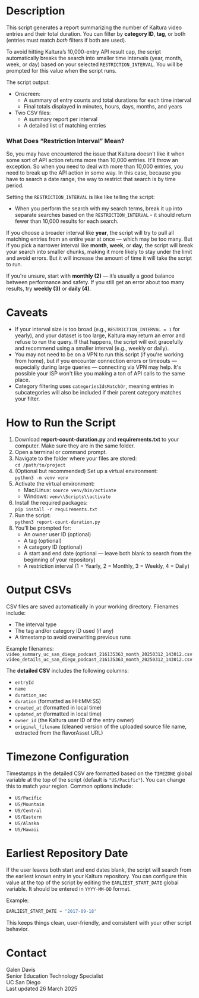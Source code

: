 # Description
This script generates a report summarizing the number of Kaltura video entries and their total duration. You can filter by **category ID**, **tag**, or both (entries must match *both* filters if both are used).

To avoid hitting Kaltura’s 10,000-entry API result cap, the script automatically breaks the search into smaller time intervals (year, month, week, or day) based on your selected `RESTRICTION_INTERVAL`. You will be prompted for this value when the script runs.

The script output:
- Onscreen:
  - A summary of entry counts and total durations for each time interval
  - Final totals displayed in minutes, hours, days, months, and years
- Two CSV files:
  - A summary report per interval
  - A detailed list of matching entries
 
### What Does “Restriction Interval” Mean?

So, you may have encountered the issue that Kaltura doesn't like it when some sort of API action returns more than 10,000 entries. It'll throw an exception. So when you need to deal with more than 10,000 entries, you need to break up the API action in some way. In this case, because you have to search a date range, the way to restrict that search is by time period.

Setting the `RESTRICTION_INTERVAL` is like like telling the script:  
* When you perform the search with my search terms, break it up into separate searches based on the `RESTRICTION_INTERVAL` - it should return fewer than 10,000 results for each search.

If you choose a broader interval like **year**, the script will try to pull all matching entries from an entire year at once — which may be too many. But if you pick a narrower interval like **month**, **week**, or **day**, the script will break your search into smaller chunks, making it more likely to stay under the limit and avoid errors. But it will increase the amount of time it will take the script to run. 

If you're unsure, start with **monthly (2)** — it’s usually a good balance between performance and safety. If you still get an error about too many results, try **weekly (3)** or **daily (4)**.

# Caveats
- If your interval size is too broad (e.g., `RESTRICTION_INTERVAL = 1` for yearly), and your dataset is too large, Kaltura may return an error and refuse to run the query. If that happens, the script will exit gracefully and recommend using a smaller interval (e.g., weekly or daily).
- You may not need to be on a VPN to run this script (if you're working from home), but if you encounter connection errors or timeouts — especially during large queries — connecting via VPN may help. It's possible your ISP won't like you making a ton of API calls to the same place. 
- Category filtering uses `categoriesIdsMatchOr`, meaning entries in subcategories will also be included if their parent category matches your filter.

# How to Run the Script
1. Download **report-count-duration.py** and **requirements.txt** to your computer. Make sure they are in the same folder.
2. Open a terminal or command prompt.
3. Navigate to the folder where your files are stored:  
   `cd /path/to/project`
4. (Optional but recommended) Set up a virtual environment:  
   `python3 -m venv venv`
5. Activate the virtual environment:  
   - Mac/Linux: `source venv/bin/activate`  
   - Windows: `venv\\Scripts\\activate`
6. Install the required packages:  
   `pip install -r requirements.txt`
7. Run the script:  
   `python3 report-count-duration.py`
8. You’ll be prompted for:
   - An owner user ID (optional) 
   - A tag (optional)
   - A category ID (optional)
   - A start and end date (optional — leave both blank to search from the beginning of your repository)
   - A restriction interval (1 = Yearly, 2 = Monthly, 3 = Weekly, 4 = Daily)

# Output CSVs
CSV files are saved automatically in your working directory. Filenames include:
- The interval type
- The tag and/or category ID used (if any)
- A timestamp to avoid overwriting previous runs

Example filenames:  
`video_summary_uc_san_diego_podcast_216135363_month_20250312_143012.csv`  
`video_details_uc_san_diego_podcast_216135363_month_20250312_143012.csv`

The **detailed CSV** includes the following columns:
- `entryId`
- `name`
- `duration_sec`
- `duration` (formatted as HH:MM:SS)
- `created_at` (formatted in local time)
- `updated_at` (formatted in local time)
- `owner_id` (the Kaltura user ID of the entry owner)
- `original_filename` (cleaned version of the uploaded source file name, extracted from the flavorAsset URL)


# Timezone Configuration
Timestamps in the detailed CSV are formatted based on the `TIMEZONE` global variable at the top of the script (default is `"US/Pacific"`). You can change this to match your region. Common options include:
- `US/Pacific`
- `US/Mountain`
- `US/Central`
- `US/Eastern`
- `US/Alaska`
- `US/Hawaii`


# Earliest Repository Date

If the user leaves both start and end dates blank, the script will search from the earliest known entry in your Kaltura repository. You can configure this value at the top of the script by editing the `EARLIEST_START_DATE` global variable. It should be entered in `YYYY-MM-DD` format. 

Example:
```python
EARLIEST_START_DATE = "2017-09-18"
```

This keeps things clean, user-friendly, and consistent with your other script behavior.


# Contact
Galen Davis  
Senior Education Technology Specialist  
UC San Diego  
Last updated 26 March 2025
